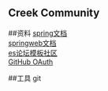 ## Creek Community

##资料
[spring文档](https://spring.io/guides)    
[springweb文档](https://spring.io/guides/gs/serving-web-content/)     
[es论坛模板社区](https://elasticsearch.cn/)   
[GitHub OAuth](https://developer.github.com/apps/building-oauth-apps/creating-an-oauth-app/)

##工具
git